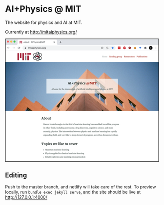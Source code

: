# AI+Physics @ MIT

The website for physics and AI at MIT.

Currently at http://mitaiphysics.org/ 

<p align="center">
  <img src="assets/screenshot_oct2020.png?raw=true" width="600px">
</p>


## Editing
Push to the master branch, and netlify will take care of the rest. To preview locally, run `bundle exec jekyll serve`, and the site should be live at http://127.0.0.1:4000/

